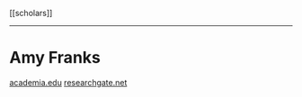 [[scholars]]
***
# Amy Franks
[academia.edu](https://independentresearcher.academia.edu/AmyJeffordFranks)
[researchgate.net](https://www.researchgate.net/profile/Amy-Jefford-Franks)